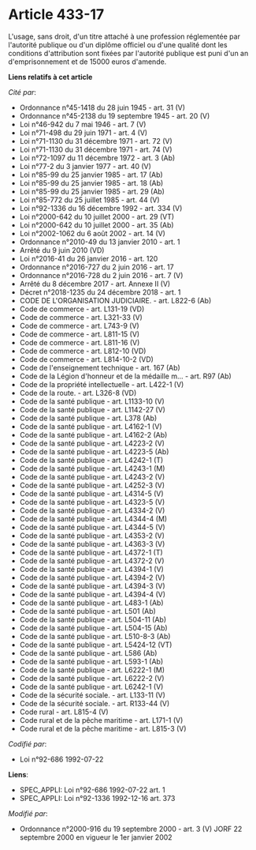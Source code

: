 # Article 433-17

L'usage, sans droit, d'un titre attaché à une profession réglementée par l'autorité publique ou d'un diplôme officiel ou
d'une qualité dont les conditions d'attribution sont fixées par l'autorité publique est puni d'un an d'emprisonnement et de
15000 euros d'amende.

**Liens relatifs à cet article**

_Cité par_:

  - Ordonnance n°45-1418 du 28 juin 1945 - art. 31 (V)
  - Ordonnance n°45-2138 du 19 septembre 1945 - art. 20 (V)
  - Loi n°46-942 du 7 mai 1946 - art. 7 (V)
  - Loi n°71-498 du 29 juin 1971 - art. 4 (V)
  - Loi n°71-1130 du 31 décembre 1971 - art. 72 (V)
  - Loi n°71-1130 du 31 décembre 1971 - art. 74 (V)
  - Loi n°72-1097 du 11 décembre 1972 - art. 3 (Ab)
  - Loi n°77-2 du 3 janvier 1977 - art. 40 (V)
  - Loi n°85-99 du 25 janvier 1985 - art. 17 (Ab)
  - Loi n°85-99 du 25 janvier 1985 - art. 18 (Ab)
  - Loi n°85-99 du 25 janvier 1985 - art. 29 (Ab)
  - Loi n°85-772 du 25 juillet 1985 - art. 44 (V)
  - Loi n°92-1336 du 16 décembre 1992 - art. 334 (V)
  - Loi n°2000-642 du 10 juillet 2000 - art. 29 (VT)
  - Loi n°2000-642 du 10 juillet 2000 - art. 35 (Ab)
  - Loi n°2002-1062 du 6 août 2002 - art. 14 (V)
  - Ordonnance n°2010-49 du 13 janvier 2010 - art. 1
  - Arrêté du 9 juin 2010 (VD)
  - Loi n°2016-41 du 26 janvier 2016 - art. 120
  - Ordonnance n°2016-727 du 2 juin 2016 - art. 17
  - Ordonnance n°2016-728 du 2 juin 2016 - art. 7 (V)
  - Arrêté du 8 décembre 2017 - art. Annexe II (V)
  - Décret n°2018-1235 du 24 décembre 2018 - art. 1
  - CODE DE L'ORGANISATION JUDICIAIRE. - art. L822-6 (Ab)
  - Code de commerce - art. L131-19 (VD)
  - Code de commerce - art. L321-33 (V)
  - Code de commerce - art. L743-9 (V)
  - Code de commerce - art. L811-15 (V)
  - Code de commerce - art. L811-16 (V)
  - Code de commerce - art. L812-10 (VD)
  - Code de commerce - art. L814-10-2 (VD)
  - Code de l'enseignement technique - art. 167 (Ab)
  - Code de la Légion d'honneur et de la médaille m... - art. R97 (Ab)
  - Code de la propriété intellectuelle - art. L422-1 (V)
  - Code de la route. - art. L326-8 (VD)
  - Code de la santé publique - art. L1133-10 (V)
  - Code de la santé publique - art. L1142-27 (V)
  - Code de la santé publique - art. L378 (Ab)
  - Code de la santé publique - art. L4162-1 (V)
  - Code de la santé publique - art. L4162-2 (Ab)
  - Code de la santé publique - art. L4223-2 (V)
  - Code de la santé publique - art. L4223-5 (Ab)
  - Code de la santé publique - art. L4242-1 (T)
  - Code de la santé publique - art. L4243-1 (M)
  - Code de la santé publique - art. L4243-2 (V)
  - Code de la santé publique - art. L4252-3 (V)
  - Code de la santé publique - art. L4314-5 (V)
  - Code de la santé publique - art. L4323-5 (V)
  - Code de la santé publique - art. L4334-2 (V)
  - Code de la santé publique - art. L4344-4 (M)
  - Code de la santé publique - art. L4344-5 (V)
  - Code de la santé publique - art. L4353-2 (V)
  - Code de la santé publique - art. L4363-3 (V)
  - Code de la santé publique - art. L4372-1 (T)
  - Code de la santé publique - art. L4372-2 (V)
  - Code de la santé publique - art. L4394-1 (V)
  - Code de la santé publique - art. L4394-2 (V)
  - Code de la santé publique - art. L4394-3 (V)
  - Code de la santé publique - art. L4394-4 (V)
  - Code de la santé publique - art. L483-1 (Ab)
  - Code de la santé publique - art. L501 (Ab)
  - Code de la santé publique - art. L504-11 (Ab)
  - Code de la santé publique - art. L504-15 (Ab)
  - Code de la santé publique - art. L510-8-3 (Ab)
  - Code de la santé publique - art. L5424-12 (VT)
  - Code de la santé publique - art. L586 (Ab)
  - Code de la santé publique - art. L593-1 (Ab)
  - Code de la santé publique - art. L6222-1 (M)
  - Code de la santé publique - art. L6222-2 (V)
  - Code de la santé publique - art. L6242-1 (V)
  - Code de la sécurité sociale. - art. L133-11 (V)
  - Code de la sécurité sociale. - art. R133-44 (V)
  - Code rural - art. L815-4 (V)
  - Code rural et de la pêche maritime - art. L171-1 (V)
  - Code rural et de la pêche maritime - art. L815-3 (V)

_Codifié par_:

  - Loi n°92-686 1992-07-22

**Liens**:

  - SPEC_APPLI: Loi n°92-686 1992-07-22 art. 1
  - SPEC_APPLI: Loi n°92-1336 1992-12-16 art. 373

_Modifié par_:

  - Ordonnance n°2000-916 du 19 septembre 2000 - art. 3 (V) JORF 22 septembre 2000 en vigueur le 1er janvier 2002
